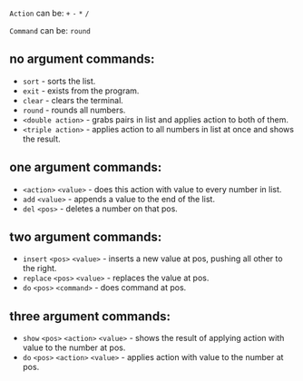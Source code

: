 `Action` can be: `+` `-` `*` `/`

`Command` can be: `round`

## no argument commands:
- `sort` - sorts the list.
- `exit` - exists from the program.
- `clear` - clears the terminal.
- `round` - rounds all numbers.
- `<double action>` - grabs pairs in list and applies action to both of them.
- `<triple action>` - applies action to all numbers in list at once and shows the result.

## one argument commands:
- `<action>` `<value>` - does this action with value to every number in list.
- `add` `<value>` - appends a value to the end of the list.
- `del` `<pos>` - deletes a number on that pos.

## two argument commands:
- `insert` `<pos>` `<value>` - inserts a new value at pos, pushing all other to the right.
- `replace` `<pos>` `<value>` - replaces the value at pos.
- `do` `<pos>` `<command>` - does command at pos.

## three argument commands:
- `show` `<pos>` `<action>` `<value>` - shows the result of applying action with value to the number at pos.
- `do` `<pos>` `<action>` `<value>` - applies action with value to the number at pos.

